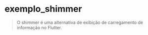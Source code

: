 # exemplo_shimmer


<blockquote>O shimmer é uma alternativa de
exibição de carregamento de informação no
Flutter.</blockquote>
